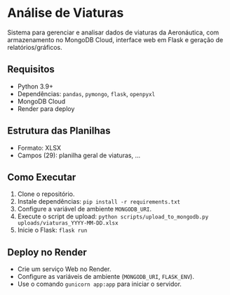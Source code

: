 # Análise de Viaturas

Sistema para gerenciar e analisar dados de viaturas da Aeronáutica, com armazenamento no MongoDB Cloud, interface web em Flask e geração de relatórios/gráficos.

## Requisitos
- Python 3.9+
- Dependências: `pandas`, `pymongo`, `flask`, `openpyxl`
- MongoDB Cloud
- Render para deploy

## Estrutura das Planilhas
- Formato: XLSX
- Campos (29): planilha geral de viaturas, ...

## Como Executar
1. Clone o repositório.
2. Instale dependências: `pip install -r requirements.txt`
3. Configure a variável de ambiente `MONGODB_URI`.
4. Execute o script de upload: `python scripts/upload_to_mongodb.py uploads/viaturas_YYYY-MM-DD.xlsx`
5. Inicie o Flask: `flask run`

## Deploy no Render
- Crie um serviço Web no Render.
- Configure as variáveis de ambiente (`MONGODB_URI`, `FLASK_ENV`).
- Use o comando `gunicorn app:app` para iniciar o servidor.
